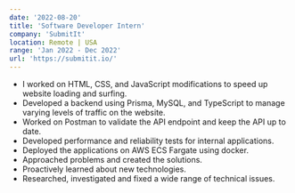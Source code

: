 ```yaml
---
date: '2022-08-20'
title: 'Software Developer Intern'
company: 'SubmitIt'
location: Remote | USA
range: 'Jan 2022 - Dec 2022'
url: 'https://submitit.io/'
---
```


- I worked on HTML, CSS, and JavaScript modifications to speed up website loading and
  surfing.
- Developed a backend using Prisma, MySQL, and TypeScript to manage varying levels of
  traffic on the website.
- Worked on Postman to validate the API endpoint and keep the API up to date.
- Developed performance and reliability tests for internal applications.
- Deployed the applications on AWS ECS Fargate using docker.
- Approached problems and created the solutions.
- Proactively learned about new technologies.
- Researched, investigated and fixed a wide range of technical issues.
